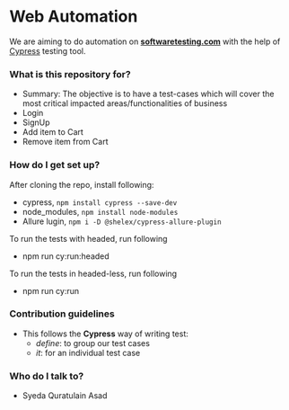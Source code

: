 # Web Automation #

We are aiming to do automation on **[softwaretesting.com](https://magento.softwaretestingboard.com/)** with the help of [Cypress](https://www.cypress.io/) testing tool.

### What is this repository for? ###

* Summary: The objective is to have a test-cases which will cover the most critical impacted areas/functionalities of business
* Login
* SignUp
* Add item to Cart
* Remove item from Cart


### How do I get set up? ###

After cloning the repo, install following:
* cypress, `npm install cypress --save-dev`
* node_modules, `npm install node-modules`
* Allure lugin, `npm i -D @shelex/cypress-allure-plugin`

To run the tests with headed, run following
* npm run cy:run:headed

To run the tests in headed-less, run following
*  npm run cy:run

### Contribution guidelines ###

* This follows the **Cypress** way of writing test:
    * _define_: to group our test cases
    * _it_: for an individual test case


### Who do I talk to? ###

* Syeda Quratulain Asad